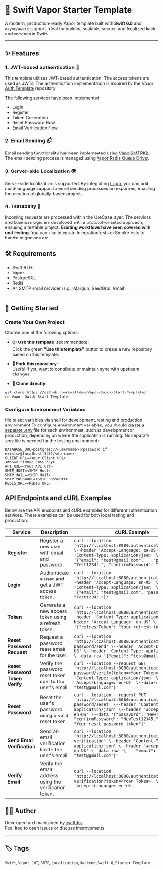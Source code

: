# 🚀 Swift Vapor Starter Template

A modern, production-ready Vapor template built with **Swift 6.0** and `async/await` support. Ideal for building scalable, secure, and localized back-end services in Swift.

---

## ✨ Features

### 1. JWT-based authentication 🔐
This template utilizes JWT-based authentication. The access tokens are used as JWTs. The authentication implementation is inspired by the [Vapor Auth Template](https://github.com/madsodgaard/vapor-auth-template) repository.

The following services have been implemented:
- Login
- Register
- Token Generation
- Reset Password Flow
- Email Verification Flow

### 2. Email Sending 📬
Email sending functionality has been implemented using [VaporSMTPKit](https://github.com/Joannis/VaporSMTPKit). The email sending process is managed using [Vapor Redis Queue Driver](https://github.com/vapor/queues-redis-driver).

### 3. Server-side Localization 🌍
Server-side localization is supported. By integrating [Lingo](https://github.com/vapor-community/Lingo-Vapor), you can add multi-language support to email sending processes or responses, enabling the creation of globally-based projects.

### 4. Testability 🧪
Incoming requests are processed within the UseCase layer. The services and business logic are developed with a protocol-oriented approach, ensuring a testable project. **Existing workflows have been covered with unit testing**. You can also integrate IntegrationTests or SmokeTests to handle migrations etc.

## 🛠️ Requirements
- Swift 6.0+
- Vapor
- PostgreSQL
- Redis 
- An SMTP email provider (e.g., Mailgun, SendGrid, Gmail)

---

## 🚀 Getting Started

### Create Your Own Project

Choose one of the following options:

- 📦 **Use this template** (recommended):  
  Click the green **"Use this template"** button to create a new repository based on this template.

- 🍴 **Fork this repository**:  
  Useful if you want to contribute or maintain sync with upstream changes.

- 🧱 **Clone directly**:
```bash
git clone https://github.com/cwiftdev/Vapor-Quick-Start-Template/
cd Vapor-Quick-Start-Template
```

### Configure Environment Variables
 file or set variables via shell for development, testing and production environment
To configure environment variables, you should [create a separate .env](https://docs.vapor.codes/basics/environment/#env-dotenv) file for each environment, such as development or production, depending on where the application is running. No separate .env file is needed for the testing environment.:

```env
DATABASE_URL=postgres://<username>:<password if exists>@localhost:5432/<db name>
CLIENT_URL=<Your Client URL>
JWKS=<Trimmed JWKS Key>
API_URL=<Your API Url>
SMTP_HOST=<SMTP Host>
SMTP_MAIL=<SMTP Mail>
SMTP_PASSWORD=<SMTP Password>
REDIS_URL=<REDIS URL>
```
## API Endpoints and cURL Examples

Below are the API endpoints and cURL examples for different authentication services. These examples can be used for both local testing and production.

| **Service**                  | **Description**                                                        | **cURL Example**                                                                                                                                           |
|------------------------------|------------------------------------------------------------------------|-----------------------------------------------------------------------------------------------------------------------------------------------------------|
| **Register**                  | Register a new user with email and password.                           | `curl --location 'http://localhost:8080/authentication/register' \--header 'Accept-Language: en-US' \--header 'Content-Type: application/json' \--data-raw '{"email": "test@gmail.com",    "password": "Test12345.", "confirmPassword": "Test12345."}'`                    |
| **Login**                     | Authenticate a user and get a JWT access token.                       | `curl --location 'http://localhost:8080/authentication/login' \--header 'Accept-Language: en-US' \--header 'Content-Type: application/json' \--data-raw '{"email": "test@gmail.com", "password": "Test12345."}'`                                       |
| **Token**                     | Generate a new access token using a refresh token.                    | `curl --location 'http://localhost:8080/authentication/token' \--header 'Content-Type: application/json' \--header 'Accept-Language: en-US' \--data '{"refreshToken": "Your-refresh-token"}'`                                  |
| **Reset Password Request**    | Request a password reset email for the user.                          | `curl --location 'http://localhost:8080/authentication/reset-password/send' \--header 'Accept-Language: en-US' \--header 'Content-Type: application/json' \--data-raw '{"email": "test@gmail.com"}'`                                             |
| **Reset Password Token Verify** | Verify the password reset token sent to the user's email.              | `curl --location --request GET 'http://localhost:8080/authentication/reset-password/verify?token=<Your Token>' \--header 'Content-Type: application/json' \--header 'Accept-Language: en-US' \--data-raw '{"email": "test@gmail.com"}'`                                                 |
| **Reset Password**            | Reset the user's password using a valid reset token.                  | `curl --location --request PUT 'http://localhost:8080/authentication/reset-password/reset' \--header 'Content-Type: application/json' \--header 'Accept-Language: en-US' \--data '{"password": "NewTest12345.", "confirmPassword": "NewTest12345.", "token": "Your reset password token"}'` |
| **Send Email Verification**   | Send an email verification link to the user's email.                  | `curl --location 'http://localhost:8080/authentication/email-verification' \--header 'Content-Type: application/json' \--header 'Accept-Language: en-US' \--data-raw '{    "email": "test@gmail.com"}'`                                |
| **Verify Email**              | Verify the email address using the verification token.                | `curl --location 'http://localhost:8080/authentication/email-verification?token=<Your Token>' \--header 'Accept-Language: en-US'`  


## 👨‍💻 Author

Developed and maintained by [cwiftdev](https://github.com/cwiftdev)  
Feel free to open issues or discuss improvements.

---

## 🏷️ Tags

`Swift`, `Vapor`, `JWT`, `SMTP`, `Localization`, `Backend`, `Swift 6`, `Starter Template`
